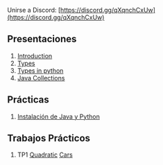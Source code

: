 Unirse a Discord: [https://discord.gg/qXqnchCxUw](https://discord.gg/qXqnchCxUw)

## Presentaciones
1. [Introduction](introduction)
2. [Types](types)
3. [Types in python](types-in-python)
4. [Java Collections](java-collections)

## Prácticas
1. [Instalación de Java y Python](utils/installation)


## Trabajos Prácticos

1. TP1 [Quadratic](exercises/tp1/1.0.eq-snd-grade.md) [Cars](exercises/tp1/1.1/cars.md)
